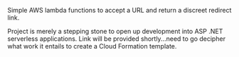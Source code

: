 Simple AWS lambda functions to accept a URL and return a discreet redirect link.

Project is merely a stepping stone to open up development into ASP .NET serverless applications. Link will be provided shortly...need to go decipher what work it entails to create a Cloud Formation template.
